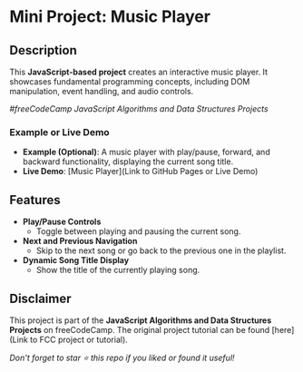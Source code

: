 # Mini Project: Music Player

## Description

This **JavaScript-based project** creates an interactive music player. It showcases fundamental programming concepts, including DOM manipulation, event handling, and audio controls.

_#freeCodeCamp JavaScript Algorithms and Data Structures Projects_

### Example or Live Demo

-   **Example (Optional)**: A music player with play/pause, forward, and backward functionality, displaying the current song title.
-   **Live Demo**: [Music Player](Link to GitHub Pages or Live Demo)

## Features

-   **Play/Pause Controls**
    -   Toggle between playing and pausing the current song.
-   **Next and Previous Navigation**
    -   Skip to the next song or go back to the previous one in the playlist.
-   **Dynamic Song Title Display**
    -   Show the title of the currently playing song.

## Disclaimer

This project is part of the **JavaScript Algorithms and Data Structures Projects** on freeCodeCamp. The original project tutorial can be found [here](Link to FCC project or tutorial).

_Don't forget to star ⭐ this repo if you liked or found it useful!_
